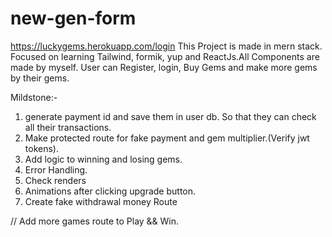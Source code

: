 # new-gen-form
https://luckygems.herokuapp.com/login
This Project is made in mern stack. Focused on learning Tailwind, formik, yup and ReactJs.All Components are made by myself.
User can Register, login, Buy Gems and make more gems by their gems.

Mildstone:-
1. generate payment id and save them in user db. So that they can check all their transactions.
2. Make protected route for fake payment and gem multiplier.(Verify jwt tokens).
3. Add logic to winning and losing gems.
4. Error Handling.
5. Check renders
6. Animations after clicking upgrade button.
7. Create fake withdrawal money Route


// Add more games route to Play && Win.

